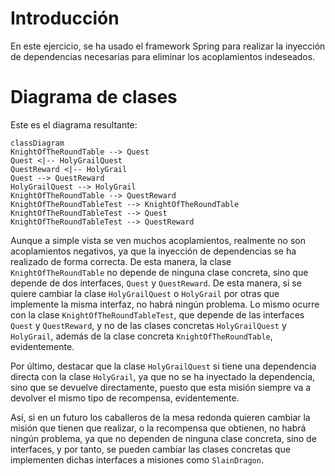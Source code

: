 # Introducción
En este ejercicio, se ha usado el framework Spring para realizar la inyección de dependencias necesarias para eliminar los acoplamientos indeseados.

# Diagrama de clases
Este es el diagrama resultante:

```mermaid
classDiagram
KnightOfTheRoundTable --> Quest
Quest <|-- HolyGrailQuest
QuestReward <|-- HolyGrail
Quest --> QuestReward
HolyGrailQuest --> HolyGrail
KnightOfTheRoundTable --> QuestReward   
KnightOfTheRoundTableTest --> KnightOfTheRoundTable
KnightOfTheRoundTableTest --> Quest
KnightOfTheRoundTableTest --> QuestReward
```

Aunque a simple vista se ven muchos acoplamientos, realmente no son acoplamientos negativos, ya que la inyección de dependencias se ha realizado de forma correcta. De esta manera, la clase `KnightOfTheRoundTable` no depende de ninguna clase concreta, sino que depende de dos interfaces, `Quest` y `QuestReward`. De esta manera, si se quiere cambiar la clase `HolyGrailQuest` o `HolyGrail` por otras que implemente la misma interfaz, no habrá ningún problema. Lo mismo ocurre con la clase `KnightOfTheRoundTableTest`, que depende de las interfaces `Quest` y `QuestReward`, y no de las clases concretas `HolyGrailQuest` y `HolyGrail`, además de la clase concreta `KnightOfTheRoundTable`, evidentemente.

Por último, destacar que la clase `HolyGrailQuest` si tiene una dependencia directa con la clase `HolyGrail`, ya que no se ha inyectado la dependencia, sino que se devuelve directamente, puesto que esta misión siempre va a devolver el mismo tipo de recompensa, evidentemente.

Así, si en un futuro los caballeros de la mesa redonda quieren cambiar la misión que tienen que realizar, o la recompensa que obtienen, no habrá ningún problema, ya que no dependen de ninguna clase concreta, sino de interfaces, y por tanto, se pueden cambiar las clases concretas que implementen dichas interfaces a misiones como `SlainDragon`.